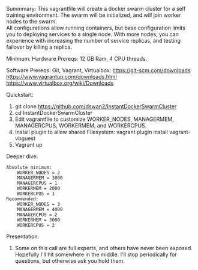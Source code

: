 Summmary:   This vagrantfile will create a docker swarm cluster for a self training environment.   The swarm will be initialized, and will join worker nodes to the swarm.   
All configurations allow running containers, but base configuration limits you to deploying services to a single node.   With more nodes, you can experience with increasing 
the number of service replicas, and testing failover by killing a replica. 


Minimum: Hardware Prereqs: 12 GB Ram, 4 CPU threads.

Software Prereqs:  Git, Vagrant, Virtualbox:
	https://git-scm.com/downloads
	https://www.vagrantup.com/downloads.html
	https://www.virtualbox.org/wiki/Downloads

Quickstart:
1.  git clone  https://github.com/dswan2/InstantDockerSwarmCluster
2.  cd InstantDockerSwarmCluster
3.  Edit vagrantfile to customize WORKER_NODES, MANAGERMEM, MANAGERCPUS, WORKERMEM, and WORKERCPUS.   
4.  Install plugin to allow shared Filesystem:  vagrant plugin install vagrant-vbguest
5.  Vagrant up




Deeper dive:






	Absolute minimum:
		WORKER_NODES = 2
		MANAGERMEM = 3000
		MANAGERCPUS = 1
		WORKERMEM = 2000
		WORKERCPUS = 1
	Recommended:
		WORKER_NODES = 3
		MANAGERMEM = 4000
		MANAGERCPUS = 2
		WORKERMEM = 3000
		WORKERCPUS = 2






Presentation:  
1.  Some on this call are full experts, and others have never been exposed.    Hopefully I'll hit somewhere in the middle.    I'll stop periodically for questions,
but otherwise ask you hold them.